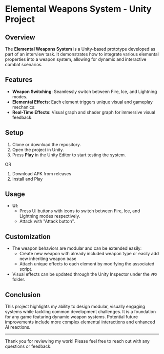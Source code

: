 # Elemental Weapons System - Unity Project

## Overview
The **Elemental Weapons System** is a Unity-based prototype developed as part of an interview task. It demonstrates how to integrate various elemental properties into a weapon system, allowing for dynamic and interactive combat scenarios.

## Features
- **Weapon Switching**: Seamlessly switch between Fire, Ice, and Lightning modes.
- **Elemental Effects**: Each element triggers unique visual and gameplay mechanics:
- **Real-Time Effects**: Visual graph and shader graph for immersive visual feedback.

## Setup
1. Clone or download the repository.
2. Open the project in Unity.
4. Press **Play** in the Unity Editor to start testing the system.

OR

1. Download APK from releases
2. Install and Play

## Usage
- **UI**:
  - Press UI buttons with icons to switch between Fire, Ice, and Lightning modes respectively.
  - Attack with "Attack button".

## Customization
- The weapon behaviors are modular and can be extended easily:
  - Create new weapon with already included weapon type or easily add new inheriting weapon base
  - Attach unique effects to each element by modifying the associated script.
- Visual effects can be updated through the Unity Inspector under the `VFX` folder.

## Conclusion
This project highlights my ability to design modular, visually engaging systems while tackling common development challenges. It is a foundation for any game featuring dynamic weapon systems. Potential future improvements include more complex elemental interactions and enhanced AI reactions.

---

Thank you for reviewing my work! Please feel free to reach out with any questions or feedback.
